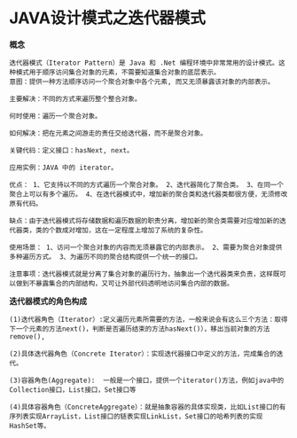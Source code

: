 # JAVA设计模式之迭代器模式

**概念**

    迭代器模式（Iterator Pattern）是 Java 和 .Net 编程环境中非常常用的设计模式。这种模式用于顺序访问集合对象的元素，不需要知道集合对象的底层表示。
    意图：提供一种方法顺序访问一个聚合对象中各个元素, 而又无须暴露该对象的内部表示。
    
    主要解决：不同的方式来遍历整个整合对象。
    
    何时使用：遍历一个聚合对象。
    
    如何解决：把在元素之间游走的责任交给迭代器，而不是聚合对象。
    
    关键代码：定义接口：hasNext, next。
    
    应用实例：JAVA 中的 iterator。
    
    优点： 1、它支持以不同的方式遍历一个聚合对象。 2、迭代器简化了聚合类。 3、在同一个聚合上可以有多个遍历。 4、在迭代器模式中，增加新的聚合类和迭代器类都很方便，无须修改原有代码。
    
    缺点：由于迭代器模式将存储数据和遍历数据的职责分离，增加新的聚合类需要对应增加新的迭代器类，类的个数成对增加，这在一定程度上增加了系统的复杂性。
    
    使用场景： 1、访问一个聚合对象的内容而无须暴露它的内部表示。 2、需要为聚合对象提供多种遍历方式。 3、为遍历不同的聚合结构提供一个统一的接口。
    
    注意事项：迭代器模式就是分离了集合对象的遍历行为，抽象出一个迭代器类来负责，这样既可以做到不暴露集合的内部结构，又可让外部代码透明地访问集合内部的数据。
    
**迭代器模式的角色构成**
    
    (1)迭代器角色（Iterator）:定义遍历元素所需要的方法，一般来说会有这么三个方法：取得下一个元素的方法next()，判断是否遍历结束的方法hasNext()），移出当前对象的方法remove(),
    
    (2)具体迭代器角色（Concrete Iterator）：实现迭代器接口中定义的方法，完成集合的迭代。
    
    (3)容器角色(Aggregate):  一般是一个接口，提供一个iterator()方法，例如java中的Collection接口，List接口，Set接口等
    
    (4)具体容器角色（ConcreteAggregate）：就是抽象容器的具体实现类，比如List接口的有序列表实现ArrayList，List接口的链表实现LinkList，Set接口的哈希列表的实现HashSet等。